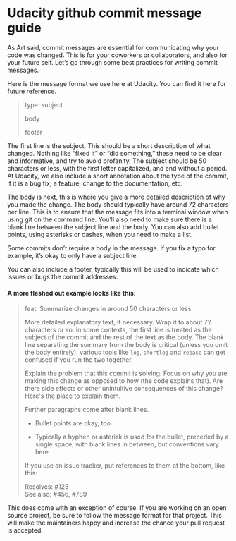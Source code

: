 # Udacity github commit message guide  

As Art said, commit messages are essential for communicating why your code was changed. This is for your coworkers or collaborators, and also for your future self. Let’s go through some best practices for writing commit messages.

Here is the message format we use here at Udacity. You can find it here for future reference.

>type: subject
>
>body
>
>footer

The first line is the subject. This should be a short description of what changed. Nothing like “fixed it” or “did something,” these need to be clear and informative, and try to avoid profanity. The subject should be 50 characters or less, with the first letter capitalized, and end without a period. At Udacity, we also include a short annotation about the type of the commit, if it is a bug fix, a feature, change to the documentation, etc.

The body is next, this is where you give a more detailed description of why you made the change. The body should typically have around 72 characters per line. This is to ensure that the message fits into a terminal window when using git on the command line. You’ll also need to make sure there is a blank line between the subject line and the body. You can also add bullet points, using asterisks or dashes, when you need to make a list.

Some commits don’t require a body in the message. If you fix a typo for example, it’s okay to only have a subject line.

You can also include a footer, typically this will be used to indicate which issues or bugs the commit addresses.

#### A more fleshed out example looks like this:  

>feat: Summarize changes in around 50 characters or less
>
>More detailed explanatory text, if necessary. Wrap it to about 72
>characters or so. In some contexts, the first line is treated as the
>subject of the commit and the rest of the text as the body. The
>blank line separating the summary from the body is critical (unless
>you omit the body entirely); various tools like `log`, `shortlog`
>and `rebase` can get confused if you run the two together.
>
>Explain the problem that this commit is solving. Focus on why you
>are making this change as opposed to how (the code explains that).
>Are there side effects or other unintuitive consequences of this
>change? Here's the place to explain them.  
>
>Further paragraphs come after blank lines.
>
> - Bullet points are okay, too
>
> - Typically a hyphen or asterisk is used for the bullet, preceded
>   by a single space, with blank lines in between, but conventions
>   vary here
>
>If you use an issue tracker, put references to them at the bottom,
>like this:
>
>Resolves: #123  
>See also: #456, #789  

This does come with an exception of course. If you are working on an open source project, be sure to follow the message format for that project. This will make the maintainers happy and increase the chance your pull request is accepted.
